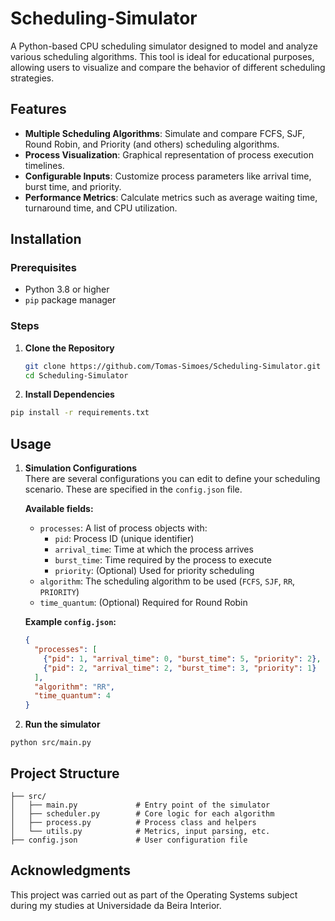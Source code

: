 # Scheduling-Simulator

A Python-based CPU scheduling simulator designed to model and analyze various scheduling algorithms. This tool is ideal for educational purposes, allowing users to visualize and compare the behavior of different scheduling strategies.

## Features

- **Multiple Scheduling Algorithms**: Simulate and compare FCFS, SJF, Round Robin, and Priority (and others) scheduling algorithms.
- **Process Visualization**: Graphical representation of process execution timelines.
- **Configurable Inputs**: Customize process parameters like arrival time, burst time, and priority.
- **Performance Metrics**: Calculate metrics such as average waiting time, turnaround time, and CPU utilization.

## Installation

### Prerequisites

- Python 3.8 or higher
- `pip` package manager

### Steps

1. **Clone the Repository**

   ```bash
   git clone https://github.com/Tomas-Simoes/Scheduling-Simulator.git
   cd Scheduling-Simulator
   ```
2. **Install Dependencies**

  ```bash
  pip install -r requirements.txt
  ```

## Usage

1. **Simulation Configurations**  
   There are several configurations you can edit to define your scheduling scenario. These are specified in the `config.json` file.

   **Available fields:**

   - `processes`: A list of process objects with:
     - `pid`: Process ID (unique identifier)
     - `arrival_time`: Time at which the process arrives
     - `burst_time`: Time required by the process to execute
     - `priority`: (Optional) Used for priority scheduling
   - `algorithm`: The scheduling algorithm to be used (`FCFS`, `SJF`, `RR`, `PRIORITY`)
   - `time_quantum`: (Optional) Required for Round Robin

   **Example `config.json`:**

   ```json
   {
     "processes": [
       {"pid": 1, "arrival_time": 0, "burst_time": 5, "priority": 2},
       {"pid": 2, "arrival_time": 2, "burst_time": 3, "priority": 1}
     ],
     "algorithm": "RR",
     "time_quantum": 4
   }
   ```
2. **Run the simulator**
  ```
  python src/main.py
  ```

## Project Structure  
```
├── src/ 
│   ├── main.py             # Entry point of the simulator
│   ├── scheduler.py        # Core logic for each algorithm
│   ├── process.py          # Process class and helpers
│   └── utils.py            # Metrics, input parsing, etc.
├── config.json             # User configuration file
```
## Acknowledgments

This project was carried out as part of the Operating Systems subject during my studies at Universidade da Beira Interior.
